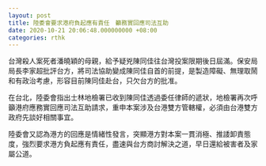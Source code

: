 ```yaml
---
layout: post
title: 陸委會要求港府負起應有責任　籲務實回應司法互助
date: 2020-10-21 20:06:48.000000000 +08:00
categories: rthk
---
```


台灣殺人案死者潘曉穎的母親，給予疑兇陳同佳往台灣投案限期後日屆滿。保安局局長李家超批評台方，將司法協助變成陳同佳自首的前提，是製造障礙、無理取鬧和有政治考慮，形容目前陳同佳赴台，只欠台方的批准。

在台北，陸委會指出士林地檢署已收到陳同佳透過委任律師的遞狀，地檢署再次呼籲港府應務實回應司法互助請求，重申本案涉及台港雙方管轄權，必須由台港雙方政府先談好相關事宜。

陸委會又認為港方的回應是情緒性發言，突顯港方對本案一貫消極、推諉卸責態度，強烈要求港方負起應有責任，盡速與台方商討解決之道，早日還給被害者及家屬公道。
